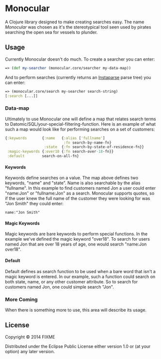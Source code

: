 # Monocular

A Clojure library designed to make creating searches easy. The name *Monocular*
was chosen as it's the stereotypical tool seen used by pirates searching the
open sea for vessels to plunder.

## Usage

Currently Monocular doesn't do much. To create a searcher you can enter:

```clj
=> (def my-searcher (monocular.core/searcher my-data-map))
```

And to perform searches (currently returns an
[Instaparse](https://github.com/Engelberg/instaparse) parse tree) you can enter:

```clj
=> (monocular.core/search my-searcher search-string)
[:search [...]]
```

### Data-map

Ultimately to use Monocular one will define a map that relates search terms to
Datomic/SQL/your-special-filtering-function. Here is an example of what such a
map would look like for performing searches on a set of customers:

```clj
{:keywords       {:name   {:alias ['fullname']
                           :fn search-by-name-fn}
                  :state  {:fn search-by-state-of-residence-fn}}
 :magic-keywords {:over18 {:fn search-over-18-fn}}
 :default        search-on-all-fn}
```

#### Keywords

Keywords define searches on a value. The map above defines two keywords, "name"
and "state". Name is also searchable by the alias "fullname". In this example to
find customers named Jon a user could enter "name:Jon" or "fullname:Jon" as a
search. Monocular supports quotes, so if the user knew the full name of the
customer they were looking for was "Jon Smith" they could enter:

```
name:"Jon Smith"
```

#### Magic Keywords

Magic keywords are bare keywords to perform special functions. In the example
we've defined the magic keyword "over18". To search for users named Jon that are
over 18 years of age, one would search "name:Jon over18".

#### Default

Default defines as search function to be used when a bare word that isn't a
magic keyword is entered. In our example, such a function could search on both
state, name, or any other customer attribute. So to search for customers named
Jon, one could simple search "Jon".

### More Coming

When there is something more to use, this area will describe its usage.

## License

Copyright © 2014 FIXME

Distributed under the Eclipse Public License either version 1.0 or (at
your option) any later version.
